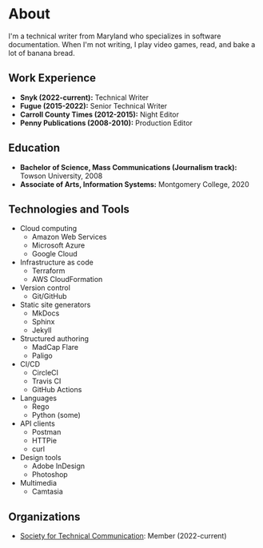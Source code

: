 # About

I'm a technical writer from Maryland who specializes in software documentation. When I'm not writing, I play video games, read, and bake a lot of banana bread.

## Work Experience

- **Snyk (2022-current):** Technical Writer
- **Fugue (2015-2022):** Senior Technical Writer
- **Carroll County Times (2012-2015):** Night Editor
- **Penny Publications (2008-2010):** Production Editor

## Education

- **Bachelor of Science, Mass Communications (Journalism track):** Towson University, 2008
- **Associate of Arts, Information Systems:** Montgomery College, 2020

## Technologies and Tools

- Cloud computing
	- Amazon Web Services
	- Microsoft Azure
	- Google Cloud
- Infrastructure as code
	- Terraform
	- AWS CloudFormation
- Version control
	- Git/GitHub
- Static site generators
	- MkDocs
	- Sphinx
	- Jekyll
- Structured authoring
	- MadCap Flare
	- Paligo
- CI/CD
	- CircleCI
	- Travis CI
	- GitHub Actions
- Languages
	- Rego
	- Python (some)
- API clients
	- Postman
	- HTTPie
	- curl
- Design tools
	- Adobe InDesign
	- Photoshop
- Multimedia
	- Camtasia

## Organizations

- [Society for Technical Communication](https://www.stc.org/): Member (2022-current)
